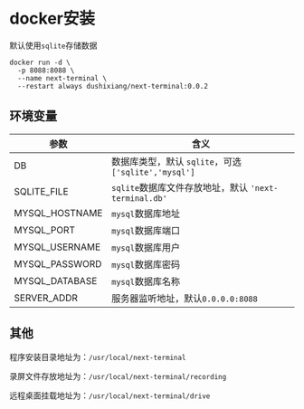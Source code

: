 # docker安装

默认使用`sqlite`存储数据

```shell
docker run -d \
  -p 8088:8088 \
  --name next-terminal \
  --restart always dushixiang/next-terminal:0.0.2
```

## 环境变量

| 参数  | 含义  |
|---|---|
|  DB |  数据库类型，默认 `sqlite`，可选`['sqlite','mysql']` |
| SQLITE_FILE  |  `sqlite`数据库文件存放地址，默认 `'next-terminal.db'` |
| MYSQL_HOSTNAME  |  `mysql`数据库地址 |
| MYSQL_PORT  |  `mysql`数据库端口 |
| MYSQL_USERNAME  |  `mysql`数据库用户 |
| MYSQL_PASSWORD  |  `mysql`数据库密码 |
| MYSQL_DATABASE  |  `mysql`数据库名称 |
| SERVER_ADDR  |  服务器监听地址，默认`0.0.0.0:8088` |

## 其他

程序安装目录地址为：`/usr/local/next-terminal`

录屏文件存放地址为：`/usr/local/next-terminal/recording`

远程桌面挂载地址为：`/usr/local/next-terminal/drive`